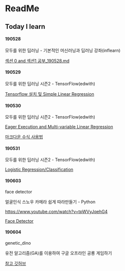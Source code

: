 # ReadMe



## Today I learn



#### 190528

모두를 위한 딥러닝 - 기본적인 머신러닝과 딥러닝 강좌(inflearn)

[섹션 0 and 섹션1 공부_190528.md](https://github.com/TaeJuneJoung/road-schooler/tree/master/Lagom/190528.md) 



#### 190529

모두를 위한 딥러닝 시즌2 - TensorFlow(edwith)

[Tensorflow 설치 및 Simple Linear Regression]((https://github.com/TaeJuneJoung/road-schooler/tree/master/Lagom/190529.md)) 



#### 190530

모두를 위한 딥러닝 시즌2 - TensorFlow(edwith)

[Eager Execution and Multi-variable Linear Regression](https://github.com/TaeJuneJoung/road-schooler/tree/master/Lagom/190530.md)



[마크다운 수식 사용법](https://ko.wikipedia.org/wiki/%EC%9C%84%ED%82%A4%EB%B0%B1%EA%B3%BC:TeX_%EB%AC%B8%EB%B2%95)



#### 190531

모두를 위한 딥러닝 시즌2 - TensorFlow(edwith)

[Logistic Regression/Classification](https://github.com/TaeJuneJoung/road-schooler/tree/master/Lagom/190531.md)



#### 190603

face detector

얼굴인식 스노우 카메라 쉽게 따라만들기 - Python

https://www.youtube.com/watch?v=tpWVyJqehG4

[Face Detector](https://github.com/TaeJuneJoung/road-schooler/tree/master/Lagom/190603.md)



#### 190604

genetic_dino

유전 알고리즘(GA)를 이용하여 구글 오프라인 공룡 게임하기

[참고 깃허브](https://github.com/kairess/genetic_dino)

